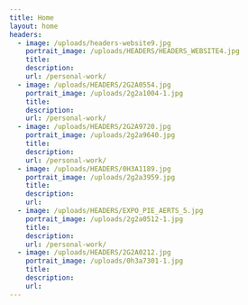 ```yaml
---
title: Home
layout: home
headers:
  - image: /uploads/headers-website9.jpg
    portrait_image: /uploads/HEADERS/HEADERS_WEBSITE4.jpg
    title:
    description:
    url: /personal-work/
  - image: /uploads/HEADERS/2G2A0554.jpg
    portrait_image: /uploads/2g2a1004-1.jpg
    title:
    description:
    url: /personal-work/
  - image: /uploads/HEADERS/2G2A9720.jpg
    portrait_image: /uploads/2g2a9640.jpg
    title:
    description:
    url: /personal-work/
  - image: /uploads/HEADERS/0H3A1189.jpg
    portrait_image: /uploads/2g2a3959.jpg
    title:
    description:
    url:
  - image: /uploads/HEADERS/EXPO_PIE_AERTS_5.jpg
    portrait_image: /uploads/2g2a0512-1.jpg
    title:
    description:
    url: /personal-work/
  - image: /uploads/HEADERS/2G2A0212.jpg
    portrait_image: /uploads/0h3a7301-1.jpg
    title:
    description:
    url:
---
```


